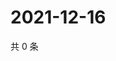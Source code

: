 # 2021-12-16

共 0 条

<!-- BEGIN WEIBO -->
<!-- 最后更新时间 Thu Dec 16 2021 02:00:52 GMT+0800 (China Standard Time) -->

<!-- END WEIBO -->
